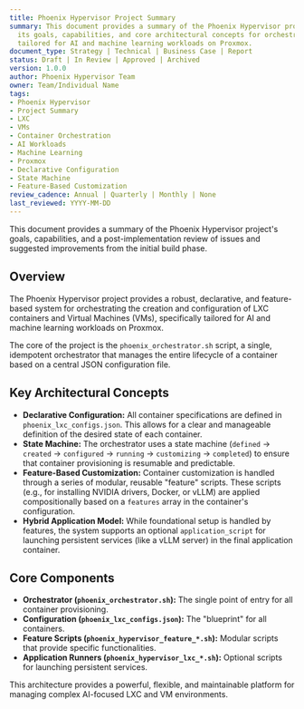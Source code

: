 ```yaml
---
title: Phoenix Hypervisor Project Summary
summary: This document provides a summary of the Phoenix Hypervisor project, outlining
  its goals, capabilities, and core architectural concepts for orchestrating LXC containers and Virtual Machines (VMs)
  tailored for AI and machine learning workloads on Proxmox.
document_type: Strategy | Technical | Business Case | Report
status: Draft | In Review | Approved | Archived
version: 1.0.0
author: Phoenix Hypervisor Team
owner: Team/Individual Name
tags:
- Phoenix Hypervisor
- Project Summary
- LXC
- VMs
- Container Orchestration
- AI Workloads
- Machine Learning
- Proxmox
- Declarative Configuration
- State Machine
- Feature-Based Customization
review_cadence: Annual | Quarterly | Monthly | None
last_reviewed: YYYY-MM-DD
---
```

This document provides a summary of the Phoenix Hypervisor project's goals, capabilities, and a post-implementation review of issues and suggested improvements from the initial build phase.

## Overview

The Phoenix Hypervisor project provides a robust, declarative, and feature-based system for orchestrating the creation and configuration of LXC containers and Virtual Machines (VMs), specifically tailored for AI and machine learning workloads on Proxmox.

The core of the project is the `phoenix_orchestrator.sh` script, a single, idempotent orchestrator that manages the entire lifecycle of a container based on a central JSON configuration file.

## Key Architectural Concepts

-   **Declarative Configuration:** All container specifications are defined in `phoenix_lxc_configs.json`. This allows for a clear and manageable definition of the desired state of each container.
-   **State Machine:** The orchestrator uses a state machine (`defined` -> `created` -> `configured` -> `running` -> `customizing` -> `completed`) to ensure that container provisioning is resumable and predictable.
-   **Feature-Based Customization:** Container customization is handled through a series of modular, reusable "feature" scripts. These scripts (e.g., for installing NVIDIA drivers, Docker, or vLLM) are applied compositionally based on a `features` array in the container's configuration.
-   **Hybrid Application Model:** While foundational setup is handled by features, the system supports an optional `application_script` for launching persistent services (like a vLLM server) in the final application container.

## Core Components

-   **Orchestrator (`phoenix_orchestrator.sh`):** The single point of entry for all container provisioning.
-   **Configuration (`phoenix_lxc_configs.json`):** The "blueprint" for all containers.
-   **Feature Scripts (`phoenix_hypervisor_feature_*.sh`):** Modular scripts that provide specific functionalities.
-   **Application Runners (`phoenix_hypervisor_lxc_*.sh`):** Optional scripts for launching persistent services.

This architecture provides a powerful, flexible, and maintainable platform for managing complex AI-focused LXC and VM environments.
